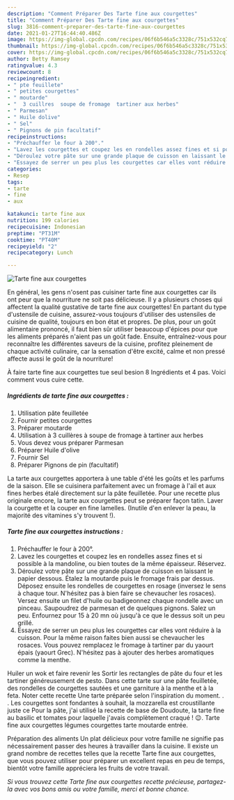 ```yaml
---
description: "Comment Préparer Des Tarte fine aux courgettes"
title: "Comment Préparer Des Tarte fine aux courgettes"
slug: 3816-comment-preparer-des-tarte-fine-aux-courgettes
date: 2021-01-27T16:44:40.486Z
image: https://img-global.cpcdn.com/recipes/06f6b546a5c3328c/751x532cq70/tarte-fine-aux-courgettes-photo-principale-de-la-recette.jpg
thumbnail: https://img-global.cpcdn.com/recipes/06f6b546a5c3328c/751x532cq70/tarte-fine-aux-courgettes-photo-principale-de-la-recette.jpg
cover: https://img-global.cpcdn.com/recipes/06f6b546a5c3328c/751x532cq70/tarte-fine-aux-courgettes-photo-principale-de-la-recette.jpg
author: Betty Ramsey
ratingvalue: 4.3
reviewcount: 8
recipeingredient:
- " pte feuillete"
- " petites courgettes"
- " moutarde"
- "  3 cuillres  soupe de fromage  tartiner aux herbes"
- " Parmesan"
- " Huile dolive"
- " Sel"
- " Pignons de pin facultatif"
recipeinstructions:
- "Préchauffer le four à 200°."
- "Lavez les courgettes et coupez les en rondelles assez fines et si possible à la mandoline, ou bien toutes de la même épaisseur. Réservez."
- "Déroulez votre pâte sur une grande plaque de cuisson en laissant le papier dessous. Étalez la moutarde puis le fromage frais par dessus. Déposez ensuite les rondelles de courgettes en rosage (inversez le sens à chaque tour. N&#39;hésitez pas à bien faire se chevaucher les rosaces). Versez ensuite un filet d&#39;huile ou badigeonnez chaque rondelle avec un pinceau. Saupoudrez de parmesan et de quelques pignons. Salez un peu. Enfournez pour 15 à 20 mn où jusqu&#39;à ce que le dessus soit un peu grillé."
- "Essayez de serrer un peu plus les courgettes car elles vont réduire à la cuisson. Pour la même raison faites bien aussi se chevaucher les rosaces. Vous pouvez remplacez le fromage à tartiner par du yaourt épais (yaourt Grec). N&#39;hésitez pas à ajouter des herbes aromatiques comme la menthe."
categories:
- Resep
tags:
- tarte
- fine
- aux

katakunci: tarte fine aux 
nutrition: 199 calories
recipecuisine: Indonesian
preptime: "PT31M"
cooktime: "PT40M"
recipeyield: "2"
recipecategory: Lunch

---
```



![Tarte fine aux courgettes](https://img-global.cpcdn.com/recipes/06f6b546a5c3328c/751x532cq70/tarte-fine-aux-courgettes-photo-principale-de-la-recette.jpg)

En général, les gens n'osent pas cuisiner tarte fine aux courgettes car ils ont peur que la nourriture ne soit pas délicieuse. Il y a plusieurs choses qui affectent la qualité gustative de tarte fine aux courgettes! En partant du type d'ustensile de cuisine, assurez-vous toujours d'utiliser des ustensiles de cuisine de qualité, toujours en bon état et propres. De plus, pour un goût alimentaire prononcé, il faut bien sûr utiliser beaucoup d'épices pour que les aliments préparés n'aient pas un goût fade. Ensuite, entraînez-vous pour reconnaître les différentes saveurs de la cuisine, profitez pleinement de chaque activité culinaire, car la sensation d'être excité, calme et non pressé affecte aussi le goût de la nourriture!

<!--inarticleads1-->

À faire tarte fine aux courgettes tue seul besion 8 Ingrédients et 4 pas. Voici comment vous cuire cette.

##### Ingrédients de tarte fine aux courgettes :

1. Utilisation  pâte feuilletée
1. Fournir  petites courgettes
1. Préparer  moutarde
1. Utilisation  à 3 cuillères à soupe de fromage à tartiner aux herbes
1. Vous devez vous préparer  Parmesan
1. Préparer  Huile d&#39;olive
1. Fournir  Sel
1. Préparer  Pignons de pin (facultatif)


La tarte aux courgettes apportera à une table d&#39;été les goûts et les parfums de la saison. Elle se cuisinera parfaitement avec un fromage à l&#39;ail et aux fines herbes étalé directement sur la pâte feuilletée. Pour une recette plus originale encore, la tarte aux courgettes peut se préparer façon tatin. Laver la courgette et la couper en fine lamelles. (Inutile d&#39;en enlever la peau, la majorité des vitamines s&#39;y trouvent !). 

<!--inarticleads2-->

##### Tarte fine aux courgettes instructions :

1. Préchauffer le four à 200°.
1. Lavez les courgettes et coupez les en rondelles assez fines et si possible à la mandoline, ou bien toutes de la même épaisseur. Réservez.
1. Déroulez votre pâte sur une grande plaque de cuisson en laissant le papier dessous. Étalez la moutarde puis le fromage frais par dessus. Déposez ensuite les rondelles de courgettes en rosage (inversez le sens à chaque tour. N&#39;hésitez pas à bien faire se chevaucher les rosaces). Versez ensuite un filet d&#39;huile ou badigeonnez chaque rondelle avec un pinceau. Saupoudrez de parmesan et de quelques pignons. Salez un peu. Enfournez pour 15 à 20 mn où jusqu&#39;à ce que le dessus soit un peu grillé.
1. Essayez de serrer un peu plus les courgettes car elles vont réduire à la cuisson. Pour la même raison faites bien aussi se chevaucher les rosaces. Vous pouvez remplacez le fromage à tartiner par du yaourt épais (yaourt Grec). N&#39;hésitez pas à ajouter des herbes aromatiques comme la menthe.


Huiler un wok et faire revenir les Sortir les rectangles de pâte du four et les tartiner généreusement de pesto. Dans cette tarte sur une pâte feuilletée, des rondelles de courgettes sautées et une garniture à la menthe et à la feta. Noter cette recette  Une tarte préparée selon l&#39;inspiration du moment. . . Les courgettes sont fondantes à souhait, la mozzarella est croustillante juste ce Pour la pâte, j&#39;ai utilisé la recette de base de Doudoute, la tarte fine au basilic et tomates pour laquelle j&#39;avais complètement craqué ! 😉. Tarte fine aux courgettes légumes courgettes tarte moutarde entrée. 

<!--inarticleads1-->

<p>
Préparation des aliments Un plat délicieux pour votre famille ne signifie pas nécessairement passer des heures à travailler dans la cuisine. Il existe un grand nombre de recettes telles que la recette Tarte fine aux courgettes, que vous pouvez utiliser pour préparer un excellent repas en peu de temps, bientôt votre famille appréciera les fruits de votre travail.
</p>

<p>
<i>Si vous trouvez cette Tarte fine aux courgettes recette précieuse, partagez-la avec vos bons amis ou votre famille, merci et bonne chance.</i>
</p>

